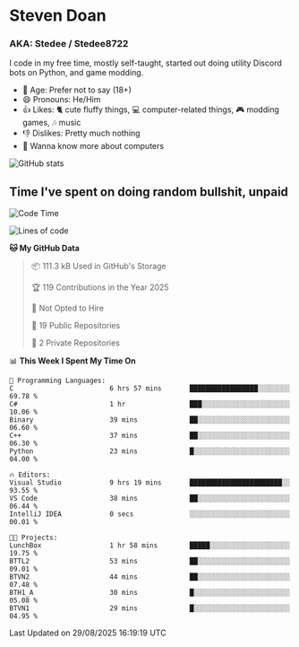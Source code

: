 # Steven Doan
### AKA: Stedee / Stedee8722
I code in my free time, mostly self-taught, started out doing utility Discord bots on Python, and game modding.

- 🤔 Age: Prefer not to say (18+)
- 😄 Pronouns: He/Him
- 👍 Likes: 🐈 cute fluffy things, 💻 computer-related things, 🎮 modding games, 🎶 music
- 👎 Dislikes: Pretty much nothing
- 🥹 Wanna know more about computers

![GitHub stats](https://github-readme-stats-iota-mocha-40.vercel.app/api?username=Stedee8722&show=prs_merged,prs_merged_percentage&show_icons=true&theme=transparent)

## Time I've spent on doing random bullshit, unpaid
<!--START_SECTION:Time I've spent on doing random bullshit, unpaid-->
![Code Time](http://img.shields.io/badge/Code%20Time-318%20hrs%2041%20mins-blue)

![Lines of code](https://img.shields.io/badge/From%20Hello%20World%20I%27ve%20Written-87.2%20thousand%20lines%20of%20code-blue)

**🐱 My GitHub Data** 

> 📦 111.3 kB Used in GitHub's Storage 
 > 
> 🏆 119 Contributions in the Year 2025
 > 
> 🚫 Not Opted to Hire
 > 
> 📜 19 Public Repositories 
 > 
> 🔑 2 Private Repositories 
 > 
📊 **This Week I Spent My Time On** 

```text
💬 Programming Languages: 
C                        6 hrs 57 mins       █████████████████░░░░░░░░   69.78 % 
C#                       1 hr                ███░░░░░░░░░░░░░░░░░░░░░░   10.06 % 
Binary                   39 mins             ██░░░░░░░░░░░░░░░░░░░░░░░   06.60 % 
C++                      37 mins             ██░░░░░░░░░░░░░░░░░░░░░░░   06.30 % 
Python                   23 mins             █░░░░░░░░░░░░░░░░░░░░░░░░   04.00 % 

🔥 Editors: 
Visual Studio            9 hrs 19 mins       ███████████████████████░░   93.55 % 
VS Code                  38 mins             ██░░░░░░░░░░░░░░░░░░░░░░░   06.44 % 
IntelliJ IDEA            0 secs              ░░░░░░░░░░░░░░░░░░░░░░░░░   00.01 % 

🐱‍💻 Projects: 
LunchBox                 1 hr 58 mins        █████░░░░░░░░░░░░░░░░░░░░   19.75 % 
BTTL2                    53 mins             ██░░░░░░░░░░░░░░░░░░░░░░░   09.01 % 
BTVN2                    44 mins             ██░░░░░░░░░░░░░░░░░░░░░░░   07.48 % 
BTH1_A                   30 mins             █░░░░░░░░░░░░░░░░░░░░░░░░   05.08 % 
BTVN1                    29 mins             █░░░░░░░░░░░░░░░░░░░░░░░░   04.95 % 
```


 Last Updated on 29/08/2025 16:19:19 UTC
<!--END_SECTION:Time I've spent on doing random bullshit, unpaid-->
